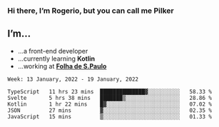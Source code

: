 ### Hi there, I’m Rogerio, but you can call me Pilker

## I’m…
- …a front-end developer
- …currently learning **Kotlin**
- …working at [**Folha de S.Paulo**](https://www.folha.com.br/)

<!--START_SECTION:waka-->
```text
Week: 13 January, 2022 - 19 January, 2022

TypeScript   11 hrs 23 mins  ██████████████▓░░░░░░░░░░   58.33 % 
Svelte       5 hrs 38 mins   ███████▒░░░░░░░░░░░░░░░░░   28.86 % 
Kotlin       1 hr 22 mins    █▓░░░░░░░░░░░░░░░░░░░░░░░   07.02 % 
JSON         27 mins         ▓░░░░░░░░░░░░░░░░░░░░░░░░   02.35 % 
JavaScript   15 mins         ▒░░░░░░░░░░░░░░░░░░░░░░░░   01.33 % 
```
<!--END_SECTION:waka-->

